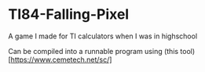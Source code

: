 # TI84-Falling-Pixel
A game I made for TI calculators when I was in highschool

Can be compiled into a runnable program using (this tool)[https://www.cemetech.net/sc/]
